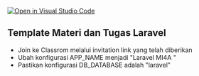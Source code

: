 [![Open in Visual Studio Code](https://classroom.github.com/assets/open-in-vscode-c66648af7eb3fe8bc4f294546bfd86ef473780cde1dea487d3c4ff354943c9ae.svg)](https://classroom.github.com/online_ide?assignment_repo_id=7721325&assignment_repo_type=AssignmentRepo)
## Template Materi dan Tugas Laravel

- Join ke Classrom melalui invitation link yang telah diberikan
- Ubah konfigurasi APP_NAME menjadi "Laravel MI4A <Nama> <NPM>"
- Pastikan konfigurasi DB_DATABASE adalah "laravel"
